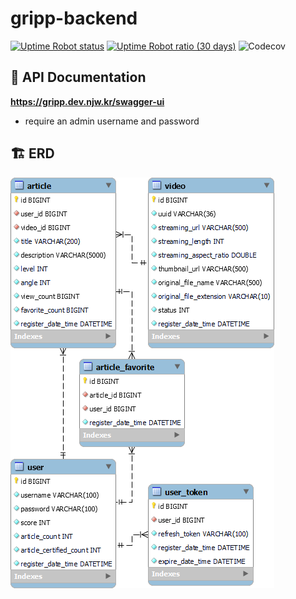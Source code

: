 # gripp-backend

[![Uptime Robot status](https://img.shields.io/uptimerobot/status/m792790459-ad938464b9b8cc8e4eb6eb30)](https://stats.uptimerobot.com/YRoN9sDMOz)
[![Uptime Robot ratio (30 days)](https://img.shields.io/uptimerobot/ratio/m792790459-ad938464b9b8cc8e4eb6eb30)](https://stats.uptimerobot.com/YRoN9sDMOz)
![Codecov](https://img.shields.io/codecov/c/github/cannot-climb/gripp-backend?token=SCV0N8EJZB)

## 📔 API Documentation

**https://gripp.dev.njw.kr/swagger-ui**

- require an admin username and password

## 🏗️ ERD

![ERD](docs/erd.png)
